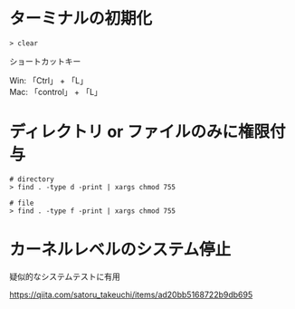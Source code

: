 # ターミナルの初期化

```
> clear
```

ショートカットキー

Win: 「Ctrl」 + 「L」<br/>
Mac: 「control」 + 「L」

# ディレクトリ or ファイルのみに権限付与

```
# directory
> find . -type d -print | xargs chmod 755

# file
> find . -type f -print | xargs chmod 755
```

# カーネルレベルのシステム停止

疑似的なシステムテストに有用

https://qiita.com/satoru_takeuchi/items/ad20bb5168722b9db695